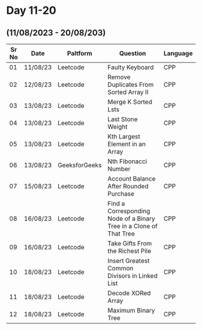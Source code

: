 # Day 11-20
## (11/08/2023 - 20/08/203)

Sr No   |   Date     |  Paltform |              Question          | Language
--------|------------|-----------|---------------------------------|-----------
  01  |  11/08/23  | Leetcode  | Faulty Keyboard | CPP
  02 | 12/08/23 | Leetcode | Remove Duplicates From Sorted Array II | CPP
  03 | 13/08/23 | Leetcode | Merge K Sorted Lsts | CPP
  04 | 13/08/23 | Leetcode | Last Stone Weight | CPP
  05 | 13/08/23 | Leetcode | Kth Largest Element in an Array | CPP
  06 | 13/08/23 | GeeksforGeeks | Nth Fibonacci Number | CPP
  07 | 15/08/23 | Leetcode | Account Balance After Rounded Purchase | CPP
  08 | 16/08/23 | Leetcode | Find a Corresponding Node of a Binary Tree in a Clone of That Tree | CPP
  09 | 16/08/23 | Leetcode | Take Gifts From the Richest Pile | CPP
  10 | 18/08/23 | Leetcode | Insert Greatest Common Divisors in Linked List | CPP
  11 | 18/08/23 | Leetcode | Decode XORed Array | CPP
  12 | 18/08/23 | Leetcode | Maximum Binary Tree | CPP

